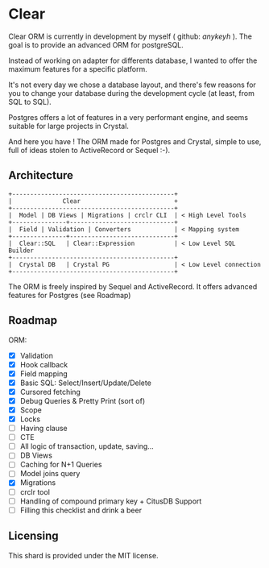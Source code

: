 # Clear

Clear ORM is currently in development by myself ( github: _anykeyh_ ).
The goal is to provide an advanced ORM for postgreSQL.

Instead of working on adapter for differents database, I wanted to offer the
maximum features for a specific platform.

It's not every day we chose a database layout, and there's few reasons for you
to change your database during the development cycle (at least, from SQL to SQL).

Postgres offers a lot of features in a very performant engine, and seems suitable
for large projects in Crystal.

And here you have ! The ORM made for Postgres and Crystal, simple to use, full
of ideas stolen to ActiveRecord or Sequel :-).

## Architecture

```text
+---------------------------------------------+
|              Clear                          +
+---------------------------------------------+
|  Model | DB Views | Migrations | crclr CLI  | < High Level Tools
+---------------+-----------------------------+
|  Field | Validation | Converters            | < Mapping system
+---------------+-----------------------------+
|  Clear::SQL   | Clear::Expression           | < Low Level SQL Builder
+---------------------------------------------+
|  Crystal DB   | Crystal PG                  | < Low Level connection
+---------------------------------------------+
```

The ORM is freely inspired by Sequel and ActiveRecord.
It offers advanced features for Postgres (see Roadmap)

## Roadmap

ORM:

- [X] Validation
- [X] Hook callback
- [X] Field mapping
- [X] Basic SQL: Select/Insert/Update/Delete
- [X] Cursored fetching
- [X] Debug Queries & Pretty Print (sort of)
- [X] Scope
- [X] Locks
- [ ] Having clause
- [ ] CTE
- [ ] All logic of transaction, update, saving...
- [ ] DB Views
- [ ] Caching for N+1 Queries
- [ ] Model joins query
- [X] Migrations
- [ ] crclr tool
- [ ] Handling of compound primary key + CitusDB Support
- [ ] Filling this checklist and drink a beer

## Licensing

This shard is provided under the MIT license.